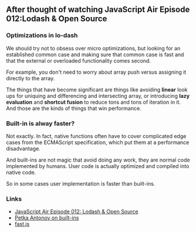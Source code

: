 ## After thought of watching JavaScript Air Episode 012:Lodash & Open Source 

### Optimizations in lo-dash

We should try not to obsess over micro optimizations, but looking for an established common case and making sure that common case is fast and that the external or overloaded functionality comes second. 

For example, you don't need to worry about array push versus assigning it directly to the array. 

The things that have become significant are things like avoiding **linear** look ups for uniquing and differencing and intersecting array, or introducing **lazy evaluation** and **shortcut fusion** to reduce tons and tons of iteration in it. And those are the kinds of things that win performance.

### Built-in is alway faster?

Not exactly. In fact, native functions often have to cover complicated edge cases from the ECMAScript specification, which put them at a performance disadvantage.

And built-ins are not magic that avoid doing any work, they are normal code implemented by humans. User code is actually optimized and compiled into native code.

So in some cases user implementation is faster than built-ins.


### Links

+ [JavaScript Air Episode 012: Lodash & Open Source](https://javascriptair.com/episodes/2016-03-02/)
+ [Petka Antonov on built-ins](https://github.com/angular/angular.js/issues/6697#issuecomment-42771111)
+ [fast.js](https://github.com/codemix/fast.js/tree/master)